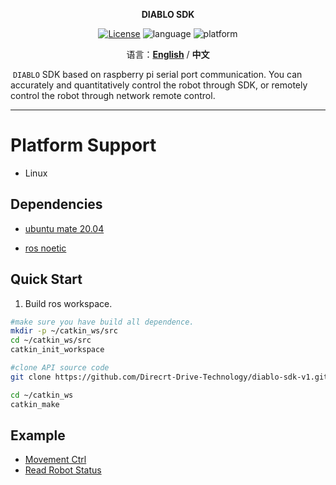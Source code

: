<p align="center"><strong>DIABLO SDK</strong></p>
<p align="center"><a href="https://github.com/Direcrt-Drive-Technology/diablo-sdk-v1/blob/master/LICENSE"><img alt="License" src="https://img.shields.io/badge/License-LGPL%203.0-orange"/></a>
<img alt="language" src="https://img.shields.io/badge/language-c++-red"/>
<img alt="platform" src="https://img.shields.io/badge/platform-raspberrypi-l"/>
</p>

<p align="center">
    语言：<a href="README.en.md"><strong>English</strong></a> / <strong>中文</strong>
</p>


​	`DIABLO` SDK based on raspberry pi serial port communication. You can accurately and quantitatively control the robot through SDK, or remotely control the robot through network remote control.

---



# Platform Support 

* Linux

  

## Dependencies 

- [ubuntu mate 20.04](https://ubuntu-mate.org/download/armhf/focal/thanks/?method=torrent)

- [ros noetic](http://wiki.ros.org/noetic/Installation/Ubuntu)



## Quick Start 

1. Build ros workspace.

```bash
#make sure you have build all dependence.
mkdir -p ~/catkin_ws/src
cd ~/catkin_ws/src
catkin_init_workspace

#clone API source code
git clone https://github.com/Direcrt-Drive-Technology/diablo-sdk-v1.git

cd ~/catkin_ws
catkin_make
```



## Example 

- [Movement Ctrl](https://github.com/Direcrt-Drive-Technology/diablo-sdk-v1/tree/master/example/movement_ctrl)
- [Read Robot Status](https://github.com/Direcrt-Drive-Technology/diablo-sdk-v1/tree/master/example/robot_status)



<!-- ## More Information 

- [Chinese Docs](https://diablo-sdk-docs.readthedocs.io/zh_CN/latest/) -->
